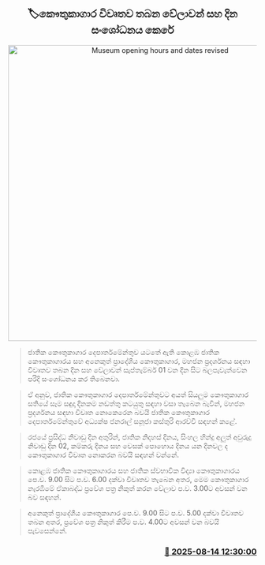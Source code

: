 <p align='center'><b><h2 align='center' title='Museum opening hours and dates revised'>🏷කෞතුකාගාර විවෘතව තබන වේලාවන් සහ දින සංශෝධනය කෙරේ</h2></b></p>
<p align='center'><img src='https://helakuru.sgp1.cdn.digitaloceanspaces.com/esana/images/lib/national%20museum-archived.jpg' width='600' alt='Museum opening hours and dates revised'></p>

> ජාතික කෞතුකාගාර දෙපාර්තමේන්තුව යටතේ ඇති කොළඹ ජාතික කෞතුකාගාරය සහ අනෙකුත් ප්‍රාදේශීය කෞතුකාගාර, මහජන ප්‍රදර්ශනය සඳහා විවෘතව තබන දින සහ වේලාවන් සැප්තැම්බර් 01 වන දින සිට බලපැවැත්වෙන පරිදි සංශෝධනය කර තිබෙනවා.

> ඒ අනුව, ජාතික කෞතුකාගාර දෙපාර්තමේන්තුවට අයත් සියලුම කෞතුකාගාර සතියේ සෑම සඳුදා දිනකම නඩත්තු කටයුතු සඳහා වසා තැබෙන බැවින්, මහජන ප්‍රදර්ශනය සඳහා විවෘත නොකෙරෙන බවයි ජාතික කෞතුකාගාර දෙපාර්තමේන්තුවේ අධ්‍යක්ෂ ජනරාල් සනූජා කස්තුරි ආරච්චි සඳහන් කළේ.

> රජයේ ප්‍රසිද්ධ නිවාඩු දින අතුරින්, ජාතික නිදහස් දිනය, සිංහල හින්දු අලුත් අවුරුදු නිවාඩු දින 02, කම්කරු දිනය සහ වෙසක් පොහොය දිනය යන දිනවල ද කෞතුකාගාර විවෘත නොකරන බවයි සඳහන් වන්නේ.

> කොළඹ ජාතික කෞතුකාගාරය සහ ජාතික ස්වභාවික විද්‍යා කෞතුකාගාරය පෙ.ව. 9.00 සිට ප.ව. 6.00 දක්වා විවෘතව තැබෙන අතර, මෙම කෞතුකාගාර නැරඹීමේ ඒකාබද්ධ ප්‍රවේශ පත්‍ර නිකුත් කරන වේලාව ප.ව. 3.00ට අවසන් වන බව සඳහන්.

> අනෙකුත් ප්‍රාදේශීය කෞතුකාගාර පෙ.ව. 9.00 සිට ප.ව. 5.00 දක්වා විවෘතව තබන අතර, ප්‍රවේශ පත්‍ර නිකුත් කිරීම ප.ව. 4.00ට අවසන් වන බවයි පැවසෙන්නේ.



<h3 align='right'><a href='https://www.helakuru.lk/esana/p/112696/'>📅 2025-08-14 12:30:00</a></h3>
